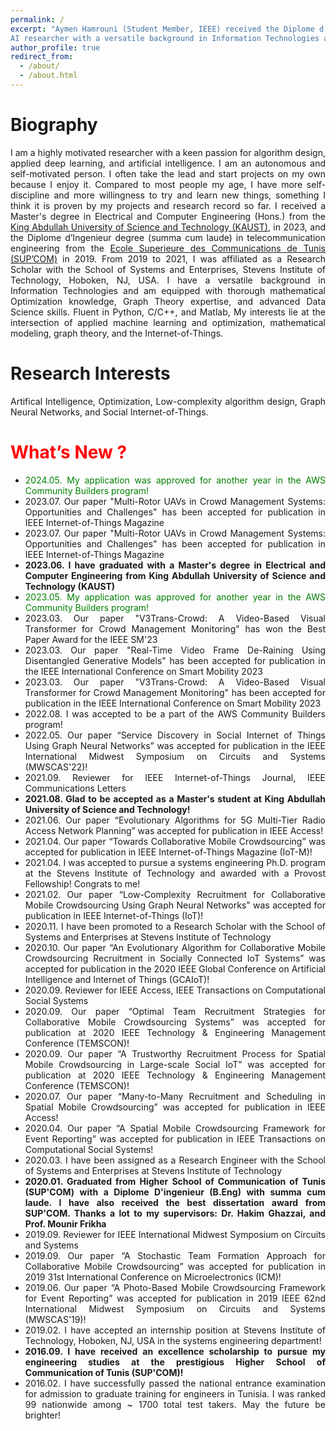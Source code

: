 ```yaml
---
permalink: /
excerpt: "Aymen Hamrouni (Student Member, IEEE) received the Diplome d’Ingenieur degree (summa cum laude) in telecommunication engineering from the Ecole Superieure des Communications de Tunis (SUP’COM), Tunis, Tunisia, in 2019 and the Masters in Electrical and Computer Engineering (Hons.) from the King Abdullah University of Science and Technology (KAUST). From 2019 to 2021, Aymen was affiliated as a Research Scholar with the School of Systems and Enterprises, Stevens Institute of Technology, Hoboken, NJ, USA.  Aymen is a young, passionate, and self-motivated
AI researcher with a versatile background in Information Technologies and equipped with thorough mathematical Optimization knowledge, Graph Theory expertise, and advanced Data Science skills. Fluent in Python, C/C++, and Matlab, Aymen’s interests lay in the intersection of applied machine learning and optimization, mathematical modeling, graph theory, and the Internet-of-Things."
author_profile: true
redirect_from: 
  - /about/
  - /about.html
---
```


<meta name="description" content="Aymen Hamrouni (Student Member, IEEE) received the Diplome d’Ingenieur degree (summa cum laude) in telecommunication engineering from the Ecole Superieure des Communications de Tunis (SUP’COM), Tunis, Tunisia, in 2019 and the Masters in Electrical and Computer Engineering (Hons.) from the King Abdullah University of Science and Technology (KAUST). From 2019 to 2021, Aymen was affiliated as a Research Scholar with the School of Systems and Enterprises, Stevens Institute of Technology, Hoboken, NJ, USA.  Aymen is a young, passionate, and self-motivated
AI researcher with a versatile background in Information Technologies and equipped with thorough mathematical Optimization knowledge, Graph Theory expertise, and advanced Data Science skills. Fluent in Python, C/C++, and Matlab, Aymen’s interests lay in the intersection of graph neural networks, deep
generative modelings, applied machine learning and optimization, mathematical modeling, graph theory,
and the Internet-of-Things. Aymen is currently serving as an active reviewer in the IEEE IoT Journal, IEEE
TCSS, IEEE Access, IEEE Communication Letters, etc." />
        
        
        

<h1 id="bio-graphy">Biography</h1>
<div style="text-align: justify;">
I am a highly motivated researcher with a keen passion for algorithm design, applied deep learning, and artificial intelligence. I am an autonomous and self-motivated person. I often take the lead and start projects on my own because I enjoy it. Compared to most people my age, I have more self-discipline and more willingness to try and learn new things, something I think it is proven by my projects and research record so far. 
I received a Master's degree in Electrical and Computer Engineering (Hons.) from the <a href="https://en.wikipedia.org/wiki/King_Abdullah_University_of_Science_and_Technology">King Abdullah University of Science and Technology (KAUST)</a>, in 2023, and the Diplome d’Ingenieur degree (summa cum laude) in telecommunication engineering from the <a href="http://www.supcom.mincom.tn/">Ecole Superieure des Communications de Tunis (SUP’COM)</a> in 2019. From 2019 to 2021, I was affiliated as a Research Scholar with the School of Systems and Enterprises, Stevens Institute of Technology, Hoboken, NJ, USA.  I have a versatile background in Information Technologies and am equipped with thorough mathematical Optimization knowledge, Graph Theory expertise, and advanced Data Science skills. Fluent in Python, C/C++, and Matlab, My interests lie at the intersection of applied machine learning and optimization, mathematical modeling, graph theory, and the Internet-of-Things.
<h1 id="research-interests">Research Interests</h1>
<div style="text-align: justify;">Artifical Intelligence, Optimization, Low-complexity algorithm design, Graph Neural Networks, and Social Internet-of-Things.</div>

<h1 id="whats-new"><span style="color:red">What’s New ?</span></h1>
<ul>
   <li><span style="color:green">2024.05. My application was approved for another year in the AWS Community Builders program!</span></li>

  <li>2023.07. Our paper "Multi-Rotor UAVs in Crowd Management Systems: Opportunities and Challenges" has been accepted for publication in IEEE Internet-of-Things Magazine</li>

  
  <li>2023.07. Our paper "Multi-Rotor UAVs in Crowd Management Systems: Opportunities and Challenges" has been accepted for publication in IEEE Internet-of-Things Magazine</li>
 <li><strong>2023.06. I have graduated with a Master's degree in Electrical and Computer Engineering from King Abdullah University of Science and Technology (KAUST) </strong> </li>
      <li><span style="color:green">2023.05. My application was approved for another year in the AWS Community Builders program!</span></li>

   <li>2023.03. Our paper "V3Trans-Crowd: A Video-Based Visual Transformer for Crowd Management Monitoring"  has won the Best Paper Award for the IEEE SM'23 </li>
  <li>2023.03. Our paper "Real-Time Video Frame De-Raining Using Disentangled Generative Models" has been accepted for publication in the IEEE International Conference on Smart Mobility 2023</li>
  
 <li>2023.03. Our paper "V3Trans-Crowd: A Video-Based Visual Transformer for Crowd Management Monitoring" has been accepted for publication in the IEEE International Conference on Smart Mobility 2023</li>

 <li><span style="color:red"></span>2022.08. I was accepted to be a part of the AWS Community Builders program!</li>
<li><span style="color:red"></span>2022.05. Our paper “Service Discovery in Social Internet of Things Using Graph Neural Networks”  was accepted for publication in  the IEEE International Midwest Symposium on Circuits and Systems (MWSCAS'22)!</li>
<li>2021.09. Reviewer for IEEE Internet-of-Things Journal, IEEE Communications Letters</li>
<li><strong>2021.08. Glad to be accepted as a Master's student at King Abdullah University of Science and Technology!</strong> </li>   
<li>2021.06. Our paper “Evolutionary Algorithms for 5G Multi-Tier Radio Access Network Planning”  was accepted for publication in  IEEE Access! 
<li>2021.04. Our paper “Towards Collaborative Mobile Crowdsourcing”  was accepted for publication in  IEEE Internet-of-Things Magazine (IoT-M)!</li> 
<li>2021.04. I was accepted to pursue a systems engineering Ph.D. program at the Stevens Institute of Technology and awarded with a Provost Fellowship! Congrats to me!</li> 
<li>2021.02. Our paper “Low-Complexity Recruitment for Collaborative Mobile Crowdsourcing Using Graph Neural Networks”  was accepted for publication in  IEEE Internet-of-Things (IoT)!</li>
<li>  2020.11. I have been promoted to a Research Scholar with the School of Systems and Enterprises at Stevens Institute of Technology</li>
<li>2020.10. Our paper “An Evolutionary Algorithm for Collaborative Mobile Crowdsourcing Recruitment in Socially Connected IoT Systems”  was accepted for publication in  the 2020 IEEE Global Conference on Artificial Intelligence and Internet of Things (GCAIoT)!</li>
<li>2020.09. Reviewer for IEEE Access, IEEE Transactions on Computational Social Systems</li>   
<li>2020.09. Our paper “Optimal Team Recruitment Strategies for Collaborative Mobile Crowdsourcing Systems”  was accepted for publication at  2020 IEEE Technology & Engineering Management Conference (TEMSCON)!</li>
<li>2020.09. Our paper “A Trustworthy Recruitment Process for Spatial Mobile Crowdsourcing in Large-scale Social IoT”  was accepted for publication at  2020 IEEE Technology & Engineering Management Conference (TEMSCON)!</li>
<li>2020.07. Our paper “Many-to-Many Recruitment and Scheduling in Spatial Mobile Crowdsourcing”  was accepted for publication in  IEEE Access!</li>
<li>2020.04. Our paper “A Spatial Mobile Crowdsourcing Framework for Event Reporting”  was accepted for publication in  IEEE Transactions on Computational Social Systems!</li>
<li>  2020.03. I have been assigned as a Research Engineer with the School of Systems and Enterprises at Stevens Institute of Technology</li>
<li><strong>  2020.01. Graduated from Higher School of Communication of Tunis (SUP'COM) with a Diplome D'ingenieur (B.Eng) with summa cum laude. I have also received the best dissertation award from SUP'COM. Thanks a lot to my supervisors: Dr. Hakim Ghazzai, and Prof. Mounir Frikha</strong></li>
<li>2019.09. Reviewer for IEEE International Midwest Symposium on Circuits and Systems</li>
<li>2019.09. Our paper “A Stochastic Team Formation Approach for Collaborative Mobile Crowdsourcing”  was accepted for publication in  2019 31st International Conference on Microelectronics (ICM)!</li>    
<li>2019.06. Our paper “A Photo-Based Mobile Crowdsourcing Framework for Event Reporting”  was accepted for publication in  2019 IEEE 62nd International Midwest Symposium on Circuits and Systems (MWSCAS'19)!</li>
<li>2019.02. I have accepted an internship position at Stevens Institute of Technology, Hoboken, NJ, USA in the systems engineering department!</li>
<li><strong>2016.09. I have received an excellence scholarship to pursue my engineering studies at the prestigious Higher School of Communication of Tunis (SUP'COM)! </strong></li> 
<li>2016.02. I have successfully passed the national entrance examination for admission to graduate training for engineers in Tunisia. I was ranked 99 nationwide among ~ 1700 total test takers. May the future be brighter! </li>


 
